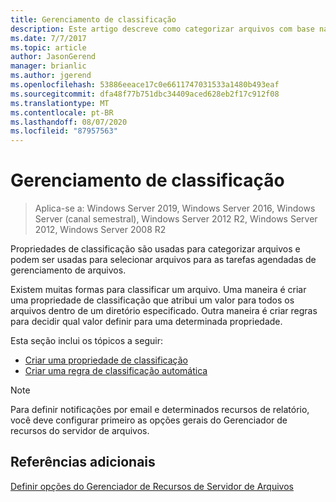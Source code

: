 ```yaml
---
title: Gerenciamento de classificação
description: Este artigo descreve como categorizar arquivos com base nas propriedades de classificação
ms.date: 7/7/2017
ms.topic: article
author: JasonGerend
manager: brianlic
ms.author: jgerend
ms.openlocfilehash: 53886eeace17c0e6611747031533a1480b493eaf
ms.sourcegitcommit: dfa48f77b751dbc34409aced628eb2f17c912f08
ms.translationtype: MT
ms.contentlocale: pt-BR
ms.lasthandoff: 08/07/2020
ms.locfileid: "87957563"
---
```

# <a name="classification-management"></a>Gerenciamento de classificação

> Aplica-se a: Windows Server 2019, Windows Server 2016, Windows Server (canal semestral), Windows Server 2012 R2, Windows Server 2012, Windows Server 2008 R2

Propriedades de classificação são usadas para categorizar arquivos e podem ser usadas para selecionar arquivos para as tarefas agendadas de gerenciamento de arquivos.

Existem muitas formas para classificar um arquivo. Uma maneira é criar uma propriedade de classificação que atribui um valor para todos os arquivos dentro de um diretório especificado. Outra maneira é criar regras para decidir qual valor definir para uma determinada propriedade.

Esta seção inclui os tópicos a seguir:

-   [Criar uma propriedade de classificação](create-classification-property.md)
-   [Criar uma regra de classificação automática](create-automatic-classification-rule.md)


> [!Note]
> Para definir notificações por email e determinados recursos de relatório, você deve configurar primeiro as opções gerais do Gerenciador de recursos do servidor de arquivos.


## <a name="additional-references"></a>Referências adicionais

[Definir opções do Gerenciador de Recursos de Servidor de Arquivos](setting-file-server-resource-manager-options.md)